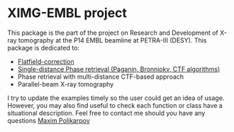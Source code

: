 # XIMG-EMBL project

This package is the part of the project on Research and Development of X-ray tomography at the P14 EMBL beamline at PETRA-III (DESY). This package is dedicated to:
- [Flatfield-correction](https://github.com/maximka48/XIMG-EMBL/blob/master/demo_SSIM_1d-PR.ipynb)
- [Single-distance Phase retrieval (Paganin, Bronniokv, CTF algorithms)](https://github.com/maximka48/XIMG-EMBL/blob/master/demo_SSIM_1d-PR.ipynb)
- Phase retrieval with multi-distance CTF-based approach
- Parallel-beam X-ray tomography

I try to update the examples timely so the user could get an idea of usage. However, you may also find useful to check each function or class have a situational description.
Feel free to contact me should you have any questions [Maxim Polikarpov](polikarpov.maxim@mail.ru)


